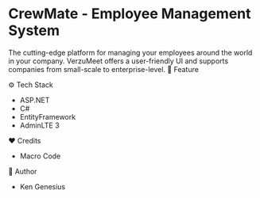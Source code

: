 # CrewMate - Employee Management System

The cutting-edge platform for managing your employees around the world in your company. VerzuMeet offers a user-friendly UI and supports companies from small-scale to enterprise-level. 
🚀 Feature

⚙️ Tech Stack

- ASP.NET
- C#
- EntityFramework
- AdminLTE 3

❤️ Credits

- Macro Code

🤖 Author

- Ken Genesius
